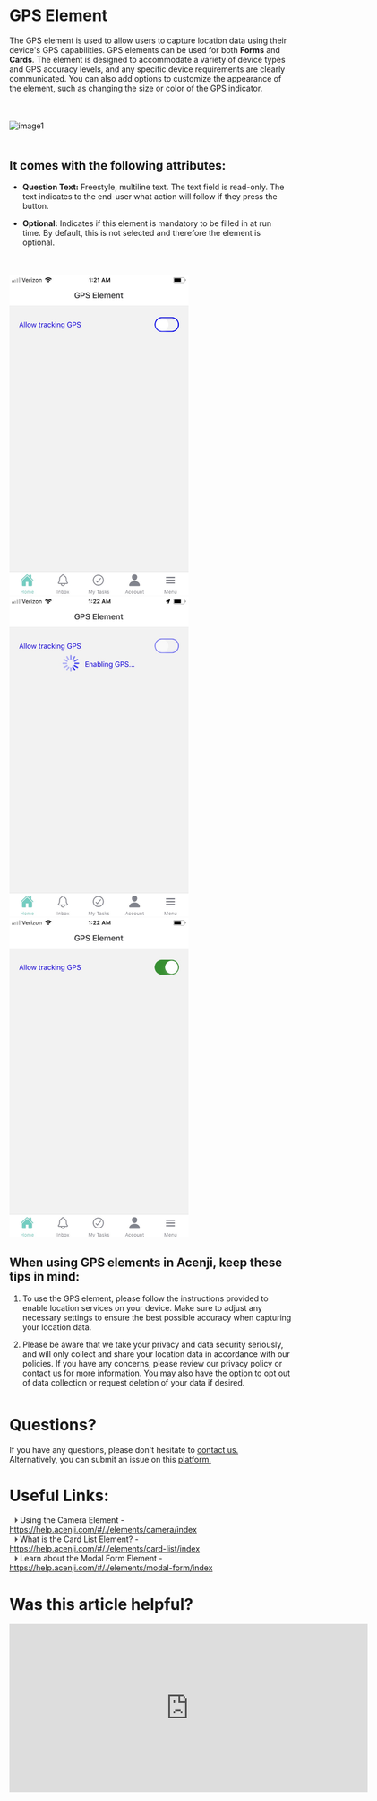 # GPS Element

The GPS element is used to allow users to capture location data using their device's GPS capabilities. GPS elements can be used for both **Forms** and **Cards**. The element is designed to accommodate a variety of device types and GPS accuracy levels, and any specific device requirements are clearly communicated. You can also add options to customize the appearance of the element, such as changing the size or color of the GPS indicator.

<p style="margin-top:50px;"></p>

![image1](../../../../images/cards/elements/gps/gps1.png)
<p style="margin-top:50px;"></p>


## It comes with the following attributes:

- **Question Text:** Freestyle, multiline text. The text field is read-only. The text indicates to the end-user what action will follow if they press the button.  

- **Optional:** Indicates if this element is mandatory to be filled in at run time. By default, this is not selected and therefore the element is optional.  
<p style="margin-top:50px;"></p>


<img src="./images/cards/elements/gps/gps2.jpg" alt="" width="320" style="padding-right: 45px;">

<img src="./images/cards/elements/gps/gps3.jpg" alt="" width="320" style="padding-right: 45px;">

<img src="./images/cards/elements/gps/gps4.jpg" alt="" width="320" style="padding-right: 45px;">

## When using GPS elements in Acenji, keep these tips in mind:  
  
1. To use the GPS element, please follow the instructions provided to enable location services on your device. Make sure to adjust any necessary settings to ensure the best possible accuracy when capturing your location data.   
  
2. Please be aware that we take your privacy and data security seriously, and will only collect and share your location data in accordance with our policies. If you have any concerns, please review our privacy policy or contact us for more information. You may also have the option to opt out of data collection or request deletion of your data if desired.  
  


<p style="margin-top:50px;"></p>



# Questions? 

If you have any questions, please don't hesitate to <a href="https://www.acenji.com/contact" target="_blank" rel="noopener">contact us.</a>   
Alternatively, you can submit an issue on this <a href="https://github.com/acenji/acenji-help/issues" target="_blank" rel="noopener">platform.</a>  
<p style="margin-top:30px;"></p>


# Useful Links:

<span class="triangle"></span> Using the Camera Element - https://help.acenji.com/#/./elements/camera/index    
<span class="triangle"></span> What is the Card List Element? - https://help.acenji.com/#/./elements/card-list/index  
<span class="triangle"></span> Learn about the Modal Form Element - https://help.acenji.com/#/./elements/modal-form/index    

<style>
.triangle {
display: inline-block;
width: 0;
height: 0;
border-style: solid;
border-width: 5px 0 5px 5px;
border-color: transparent transparent transparent #595959;
margin-left: 10px;
}
</style>
<p style="margin-top:30px;"></p>


# Was this article helpful?

<iframe src="https://docs.google.com/forms/d/e/1FAIpQLSeYn2oDFzv_U9iIs8rfb0McPCnHsjEfhwxpYgNAl4kfni-BRA/viewform?embedded=true" width="640" height="300" frameborder="0" marginheight="0" marginwidth="0">Wird geladen…</iframe>














